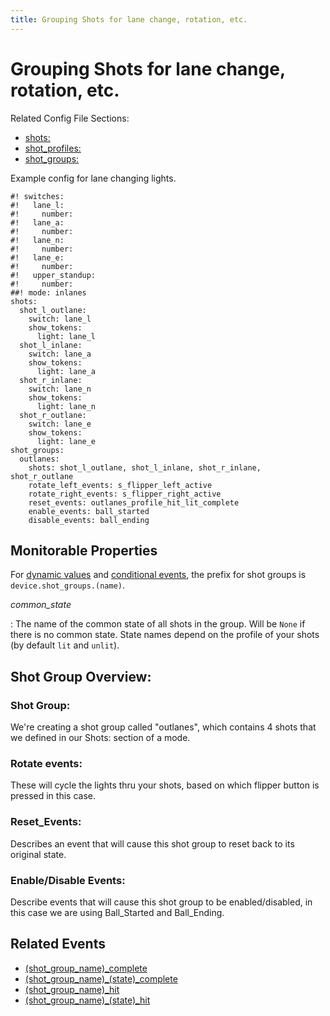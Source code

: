 ```yaml
---
title: Grouping Shots for lane change, rotation, etc.
---
```


# Grouping Shots for lane change, rotation, etc.


Related Config File Sections:

* [shots:](../../config/shots.md)
* [shot_profiles:](../../config/shot_profiles.md)
* [shot_groups:](../../config/shot_groups.md)

Example config for lane changing lights.

``` mpf-config
#! switches:
#!   lane_l:
#!     number:
#!   lane_a:
#!     number:
#!   lane_n:
#!     number:
#!   lane_e:
#!     number:
#!   upper_standup:
#!     number:
##! mode: inlanes
shots:
  shot_l_outlane:
    switch: lane_l
    show_tokens:
      light: lane_l
  shot_l_inlane:
    switch: lane_a
    show_tokens:
      light: lane_a
  shot_r_inlane:
    switch: lane_n
    show_tokens:
      light: lane_n
  shot_r_outlane:
    switch: lane_e
    show_tokens:
      light: lane_e
shot_groups:
  outlanes:
    shots: shot_l_outlane, shot_l_inlane, shot_r_inlane, shot_r_outlane
    rotate_left_events: s_flipper_left_active
    rotate_right_events: s_flipper_right_active
    reset_events: outlanes_profile_hit_lit_complete
    enable_events: ball_started
    disable_events: ball_ending
```

## Monitorable Properties

For
[dynamic values](../../config/instructions/dynamic_values.md) and
[conditional events](../../events/overview/conditional.md), the prefix for shot groups is `device.shot_groups.(name)`.

*common_state*

:   The name of the common state of all shots in the group. Will be
    `None` if there is no common state. State names depend on the
    profile of your shots (by default `lit` and `unlit`).

## Shot Group Overview:

### Shot Group:

We're creating a shot group called "outlanes", which contains 4 shots
that we defined in our Shots: section of a mode.

### Rotate events:

These will cycle the lights thru your shots, based on which flipper
button is pressed in this case.

### Reset_Events:

Describes an event that will cause this shot group to reset back to its
original state.

### Enable/Disable Events:

Describe events that will cause this shot group to be enabled/disabled,
in this case we are using Ball_Started and Ball_Ending.

## Related Events

* [(shot_group_name)_complete](../../events/shot_group_complete.md)
* [(shot_group_name)_(state)_complete](../../events/shot_group_state_complete.md)
* [(shot_group_name)_hit](../../events/shot_group_hit.md)
* [(shot_group_name)_(state)_hit](../../events/shot_group_state_hit.md)
